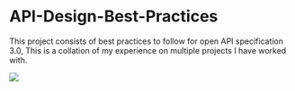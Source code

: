 # API-Design-Best-Practices
This project consists of best practices to follow for open API specification 3.0, This is a collation of my experience on multiple projects I have worked with.

<img
src=“https://github.com/omarrahul/API-Design-Best-Practices/blob/master/images/Workflow.png”
/>
